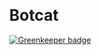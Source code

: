 # Botcat

[![Greenkeeper badge](https://badges.greenkeeper.io/naokie/botcat.svg)](https://greenkeeper.io/)
